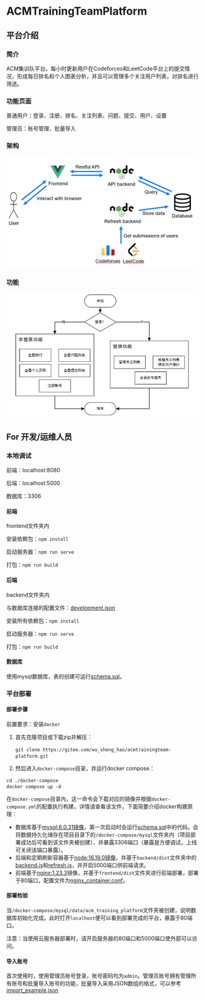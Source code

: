 # ACMTrainingTeamPlatform

## 平台介绍

### 简介

ACM集训队平台。每小时更新用户在Codeforces和LeetCode平台上的提交情况，形成每日排名和个人图表分析，并且可以管理多个关注用户列表，对排名进行筛选。

### 功能页面

普通用户：登录、注册、排名、关注列表、问题、提交、用户、设置

管理员：账号管理、批量导入

### 架构

![framework](./document/img/framework.png)

### 功能

![流程图](./document/img/flow.png)

## For 开发/运维人员

### 本地调试

前端：localhost:8080

后端：localhost:5000

数据库：3306

#### 前端

frontend文件夹内

安装依赖包：`npm install`

启动服务器：`npm run serve`

打包：`npm run build`

#### 后端

backend文件夹内

与数据库连接的配置文件：[development.json](backend/config/development.json)

安装所有依赖包：`npm install`

启动服务器：`npm run serve`

打包：`npm run build`

#### 数据库

使用mysql数据库，表的创建可运行[schema.sql](./docker-compose/schema.sql)。

### 平台部署

#### 部署步骤

前置要求：安装`docker`

1. 首先克隆项目或下载zip并解压：

   `git clone https://gitee.com/wu_sheng_hao/acmtrainingteam-platform.git`

2. 然后进入`docker-compose`目录，并运行docker compose：

```shell
cd ./docker-compose
docker compose up -d
```

在`docker-compose`目录内，这一命令会下载对应的镜像并根据`docker-compose.yml`的配置执行构建，详情请查看该文件，下面简要介绍docker构建原理：

- 数据库基于[mysql:8.0.31镜像](https://hub.docker.com/_/mysql)，第一次启动时会运行[schema.sql](./docker-compose/schema.sql)中的代码。会将数据持久化储存在项目目录下的`/docker-compose/mysql`文件夹内（项目部署成功后可看到该文件夹被创建），并暴露3306端口（暴露是方便调试，上线可关闭该端口暴露）。
- 后端和定期刷新容器基于[node:16.19.0镜像](https://hub.docker.com/_/node)，并基于`backend/dist`文件夹中的[backend.js](backend/dist/backend.js)和[refresh.js](backend/dist/refresh.js)，并开启5000端口供前端请求。
- 前端基于[nginx:1.23.3](https://hub.docker.com/_/nginx)镜像，并基于`frontend/dist`文件夹进行前端部署，部署于80端口，配置文件为[nginx_container.conf](./docker-compose/nginx_container.conf)。

#### 部署检验

当`/docker-compose/mysql/data/acm_training_platform`文件夹被创建，说明数据库初始化完成。此时打开`localhost`便可以看到部署完成的平台，暴露于80端口。

注意：当使用云服务器部署时，请开启服务器的80端口和5000端口使外部可以访问。

#### 导入账号

首次使用时，使用管理员账号登录，账号密码均为`admin`。管理员账号拥有管理所有账号和批量导入账号的功能，批量导入采用JSON数组的格式，可以参考[import_example.json](./docker-compose/import_example.json)